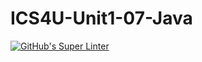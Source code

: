 # ICS4U-Unit1-07-Java
[![GitHub's Super Linter](https://github.com/Ryan-ChungKamChung/ICS4U-Unit1-07-Java/workflows/GitHub's%20Super%20Linter/badge.svg)](https://github.com/Ryan-ChungKamChung/ICS4U-Unit1-07-Java/actions)
